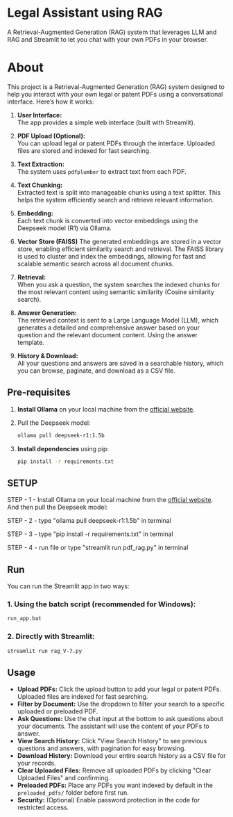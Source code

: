 # Legal Assistant using RAG
A Retrieval-Augmented Generation (RAG) system that leverages LLM and RAG and Streamlit to let you chat with your own PDFs in your browser.

# About
This project is a Retrieval-Augmented Generation (RAG) system designed to help you interact with your own legal or patent PDFs using a conversational interface. Here’s how it works:

1. **User Interface:**  
   The app provides a simple web interface (built with Streamlit).

2. **PDF Upload (Optional):**  
   You can upload legal or patent PDFs through the interface. Uploaded files are stored and indexed for fast searching.

3. **Text Extraction:**  
   The system uses `pdfplumber` to extract text from each PDF.

4. **Text Chunking:**  
   Extracted text is split into manageable chunks using a text splitter. This helps the system efficiently search and retrieve relevant information.

5. **Embedding:**  
   Each text chunk is converted into vector embeddings using the Deepseek model (R1) via Ollama.

6. **Vector Store (FAISS)**
    The generated embeddings are stored in a vector store, enabling efficient similarity search and retrieval.
    The FAISS library is used to cluster and index the embeddings, allowing for fast and scalable semantic search across all document chunks.

8. **Retrieval:**  
   When you ask a question, the system searches the indexed chunks for the most relevant content using semantic similarity (Cosine similarity search).

8. **Answer Generation:**  
   The retrieved context is sent to a Large Language Model (LLM), which generates a detailed and comprehensive answer based on your question and the relevant document content. Using the answer template.

9. **History & Download:**  
   All your questions and answers are saved in a searchable history, which you can browse, paginate, and download as a CSV file.


## Pre-requisites
1. **Install Ollama** on your local machine from the [official website](https://ollama.com/).
2. Pull the Deepseek model:

    ```bash
    ollama pull deepseek-r1:1.5b
    ```
3. **Install dependencies** using pip:

    ```bash
    pip install -r requirements.txt
    ```

## SETUP
STEP - 1 - Install Ollama on your local machine from the [official website](https://ollama.com/). And then pull the Deepseek model:

STEP - 2 - type "ollama pull deepseek-r1:1.5b" in terminal

STEP - 3 - type "pip install -r requirements.txt" in terminal

STEP - 4 - run file or type "streamlit run pdf_rag.py" in terminal


## Run
You can run the Streamlit app in two ways:

### 1. Using the batch script (recommended for Windows):
```bat
run_app.bat
```

### 2. Directly with Streamlit:
```bash
streamlit run rag_V-7.py
```


## Usage

- **Upload PDFs:** Click the upload button to add your legal or patent PDFs. Uploaded files are indexed for fast searching.
- **Filter by Document:** Use the dropdown to filter your search to a specific uploaded or preloaded PDF.
- **Ask Questions:** Use the chat input at the bottom to ask questions about your documents. The assistant will use the content of your PDFs to answer.
- **View Search History:** Click "View Search History" to see previous questions and answers, with pagination for easy browsing.
- **Download History:** Download your entire search history as a CSV file for your records.
- **Clear Uploaded Files:** Remove all uploaded PDFs by clicking "Clear Uploaded Files" and confirming.
- **Preloaded PDFs:** Place any PDFs you want indexed by default in the `preloaded_pdfs/` folder before first run.
- **Security:** (Optional) Enable password protection in the code for restricted access.
